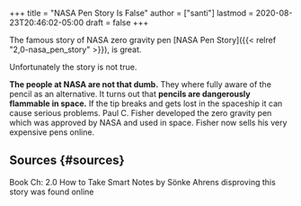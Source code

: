 +++
title = "NASA Pen Story Is False"
author = ["santi"]
lastmod = 2020-08-23T20:46:02-05:00
draft = false
+++

The famous story of NASA zero gravity pen [NASA Pen Story]({{< relref "2,0-nasa_pen_story" >}}), is great.

Unfortunately the story is not true.

 ****The people at NASA are not that dumb.**** They where fully aware of the pencil as an alternative.
It turns out that ****pencils are dangerously flammable in space.**** If the tip breaks and gets lost in the spaceship it can cause serious problems.
Paul C. Fisher developed the zero gravity pen which was approved by NASA and used in space. Fisher now sells his very expensive pens online.


## Sources {#sources}

Book Ch: 2.0 How to Take Smart Notes by Sönke Ahrens
disproving this story was found online
